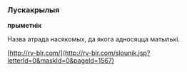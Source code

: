 ### Лускакрылыя
**прыметнік**

Назва атрада насякомых, да якога адносяцца матылькі.

<a rel="author">[http://rv-blr.com/](http://rv-blr.com/slounik.jsp?letterId=0&maskId=0&pageId=1567)</a>
